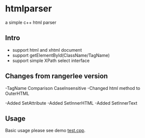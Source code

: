 # htmlparser

a simple c++ html parser

## Intro

- support html and xhtml document
- support getElementById(ClassName/TagName)
- support simple XPath select interface

## Changes from rangerlee version
-TagName Comparison CaseInsensitive
-Changed html method to OuterHTML

-Added SetAttribute
-Added SetInnerHTML
-Added SetInnerText

## Usage

Basic usage please see demo [test.cpp](test.cpp).

